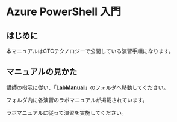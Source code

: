 # Azure PowerShell 入門
## はじめに

本マニュアルはCTCテクノロジーで公開している演習手順になります。



## マニュアルの見かた

講師の指示に従い、「**[LabManual](https://github.com/ctct-edu/Introduction-to-Azure-Cloud-Shell/tree/main/LabManual)**」のフォルダへ移動してください。

フォルダ内に各演習のラボマニュアルが掲載されています。

ラボマニュアルに従って演習を実施してください。



